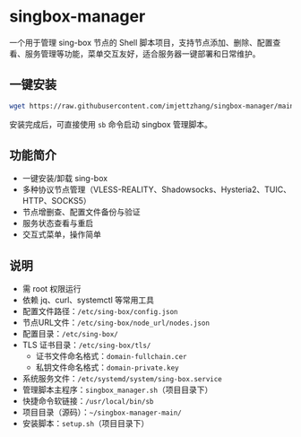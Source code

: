 # singbox-manager

一个用于管理 sing-box 节点的 Shell 脚本项目，支持节点添加、删除、配置查看、服务管理等功能，菜单交互友好，适合服务器一键部署和日常维护。

## 一键安装

```bash
wget https://raw.githubusercontent.com/imjettzhang/singbox-manager/main/setup.sh -O setup.sh && chmod +x setup.sh && sudo ./setup.sh

```

安装完成后，可直接使用 `sb` 命令启动 singbox 管理脚本。

## 功能简介
- 一键安装/卸载 sing-box
- 多种协议节点管理（VLESS-REALITY、Shadowsocks、Hysteria2、TUIC、HTTP、SOCKS5）
- 节点增删查、配置文件备份与验证
- 服务状态查看与重启
- 交互式菜单，操作简单


## 说明
- 需 root 权限运行
- 依赖 jq、curl、systemctl 等常用工具
- 配置文件路径：`/etc/sing-box/config.json`
- 节点URL文件：`/etc/sing-box/node_url/nodes.json`
- 配置目录：`/etc/sing-box/`
- TLS 证书目录：`/etc/sing-box/tls/`
    - 证书文件命名格式：`domain-fullchain.cer`
    - 私钥文件命名格式：`domain-private.key`
- 系统服务文件：`/etc/systemd/system/sing-box.service`
- 管理脚本主程序：`singbox_manager.sh`（项目目录下）
- 快捷命令软链接：`/usr/local/bin/sb`
- 项目目录（源码）：`~/singbox-manager-main/`
- 安装脚本：`setup.sh`（项目目录下）